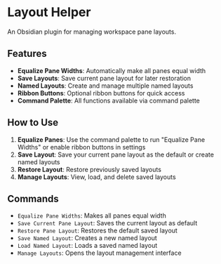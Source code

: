 # Layout Helper

An Obsidian plugin for managing workspace pane layouts.

## Features

- **Equalize Pane Widths**: Automatically make all panes equal width
- **Save Layouts**: Save current pane layout for later restoration
- **Named Layouts**: Create and manage multiple named layouts
- **Ribbon Buttons**: Optional ribbon buttons for quick access
- **Command Palette**: All functions available via command palette

## How to Use

1. **Equalize Panes**: Use the command palette to run "Equalize Pane Widths" or enable ribbon buttons in settings
2. **Save Layout**: Save your current pane layout as the default or create named layouts
3. **Restore Layout**: Restore previously saved layouts
4. **Manage Layouts**: View, load, and delete saved layouts

## Commands

- `Equalize Pane Widths`: Makes all panes equal width
- `Save Current Pane Layout`: Saves the current layout as default
- `Restore Pane Layout`: Restores the default saved layout
- `Save Named Layout`: Creates a new named layout
- `Load Named Layout`: Loads a saved named layout
- `Manage Layouts`: Opens the layout management interface

